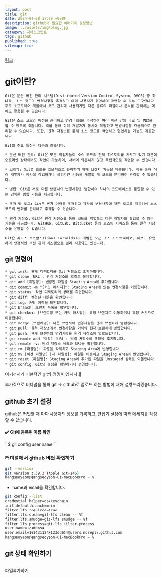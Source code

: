 ```yaml
---
layout: post
title: git
date: 2024-04-08 17:29 +0900
description: github에 필요한 여러가지 설정방법
image: ../assets/img/blog.jpg
category: 자바스크립트
tags: github
published: true
sitemap: true
---
```


[링크](https://github.com/123dd654/123dd654.github.io)


# git이란?<br />
```
Git은 분산 버전 관리 시스템(Distributed Version Control System, DVCS) 중 하나로, 소스 코드의 변경사항을 추적하고 여러 사용자가 협업하여 작업할 수 있는 도구입니다. 주로 소프트웨어 개발에서 코드 관리에 사용되지만 다른 종류의 파일이나 문서를 관리하는 데에도 활용될 수 있습니다.

Git은 소스 코드의 버전을 관리하고 변경 내용을 추적하여 여러 버전 간의 비교 및 병합을 할 수 있도록 해줍니다. 이를 통해 여러 개발자가 동시에 작업하고 변경사항을 효율적으로 관리할 수 있습니다. 또한, 원격 저장소를 통해 소스 코드를 백업하고 협업하는 기능도 제공합니다.

Git의 주요 특징은 다음과 같습니다:

* 분산 버전 관리: Git은 모든 작업자들이 소스 코드의 전체 히스토리를 가지고 있기 때문에 오프라인 상태에서도 작업이 가능하며, 서버에 의존하지 않고 독립적으로 작업할 수 있습니다.

* 브랜치: Git은 코드를 효율적으로 관리하기 위해 브랜치 기능을 제공합니다. 이를 통해 여러 개발자가 동시에 작업하거나 실험적인 기능을 개발할 때 코드를 분리하여 관리할 수 있습니다.

* 병합: Git은 서로 다른 브랜치의 변경사항을 병합하여 하나의 코드베이스로 통합할 수 있는 강력한 병합 기능을 제공합니다.

* 추적 및 로그: Git은 변경 이력을 추적하고 각각의 변경사항에 대한 로그를 제공하여 소스 코드의 변화를 관리하고 추적할 수 있습니다.

* 원격 저장소: Git은 원격 저장소를 통해 코드를 백업하고 다른 개발자와 협업할 수 있는 기능을 제공합니다. GitHub, GitLab, Bitbucket 등의 호스팅 서비스를 통해 원격 저장소를 운영할 수 있습니다.

Git은 리누스 토르발스(Linus Torvalds)가 개발한 오픈 소스 소프트웨어로, 빠르고 유연하며 안정적인 버전 관리 시스템으로 널리 사용되고 있습니다.
```


## git 명령어 
```
* git init: 현재 디렉토리를 Git 저장소로 초기화합니다.
* git clone [URL]: 원격 저장소를 로컬로 복제합니다.
* git add [파일명]: 변경된 파일을 Staging Area에 추가합니다.
* git commit -m "[커밋 메시지]": Staging Area에 있는 변경사항을 커밋합니다.
* git status: 작업 디렉토리의 상태를 확인합니다.
* git diff: 변경된 내용을 확인합니다.
* git log: 커밋 이력을 확인합니다.
* git branch: 브랜치 목록을 확인합니다.
* git checkout [브랜치명 또는 커밋 해시값]: 특정 브랜치로 이동하거나 특정 커밋으로 이동합니다.
* git merge [브랜치명]: 다른 브랜치의 변경사항을 현재 브랜치에 병합합니다.
* git pull: 원격 저장소에서 변경사항을 가져와 현재 브랜치에 병합합니다.
* git push: 현재 브랜치의 변경사항을 원격 저장소에 업로드합니다.
* git remote add [별칭] [URL]: 원격 저장소에 별칭을 추가합니다.
* git remote -v: 원격 저장소 목록과 URL을 확인합니다.
* git rm [파일명]: 파일을 삭제하고 Staging Area에 반영합니다.
* git mv [이전 파일명] [새 파일명]: 파일을 이동하고 Staging Area에 반영합니다.
* git reset [파일명]: Staging Area에 추가된 파일을 Unstaged 상태로 되돌립니다.
* git config: Git의 설정을 확인하거나 변경합니다.
```

여기까지가 기본적인 git의 명령어 입니다.🫠




추가적으로 터미널을 통해 git -> github로 업로드 하는 방법에 대해 설명드리곘습니다.

## github 초기 설정
github은 커밋할 때 마다 사용자의 정보를 기록하고, 편집기 설정에 따라 메세지를 작성할 수 있습니다.<br />

<h4 id="#">✔️ Git에 등록된 이름 확인</h4>
<div class="info">
``$ git config user.name
``      
</div>




<!-- <h4 id="#">✔️ Git에 등록된 이름 확인</h4>
<pre><code class="lenguage-git"> $ git config user.name</code></pre>

<h4 id="#">✔️ Git에 등록된 이메일 확인</h4>
<pre><code class="lenguage-git"> $ git config user.email</code></pre>

<p>위의 명령어로 기존에 등록된 이름과 이메일을 확인합니다!

<h4 id="#">✨ 계정 변경하기 ✨</h4>
<pre><code class="lenguage-git">
git config --global user.name "계정이름"
git config --global user.email "이메일 주소"</code></pre> -->

### 터미널에서 github 버전 확인하기
````bash
git --version
git version 2.39.3 (Apple Git-146)
kangseoyeon@gangseoyeon-ui-MacBookPro ~ % 
````

- name과 email을 확인합니다.
````bash
git config --list
credential.helper=osxkeychain
init.defaultbranch=main
filter.lfs.required=true
filter.lfs.clean=git-lfs clean -- %f
filter.lfs.smudge=git-lfs smudge -- %f
filter.lfs.process=git-lfs filter-process
user.name=123dd654
user.email=161431124+123dd654@users.noreply.github.com
kangseoyeon@gangseoyeon-ui-MacBookPro ~ % 
````

## git 상태 확인하기
```git status
````

파일추가하기
````
````
